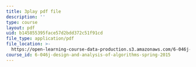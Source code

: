 ```yaml
---
title: 3play pdf file
description: ''
type: course
layout: pdf
uid: b145855395face57d2bdd372c51f91cd
file_type: application/pdf
file_location: >-
  https://open-learning-course-data-production.s3.amazonaws.com/6-046j-design-and-analysis-of-algorithms-spring-2015/b145855395face57d2bdd372c51f91cd_4q-jmGrmxKs.pdf
course_id: 6-046j-design-and-analysis-of-algorithms-spring-2015
---
```

